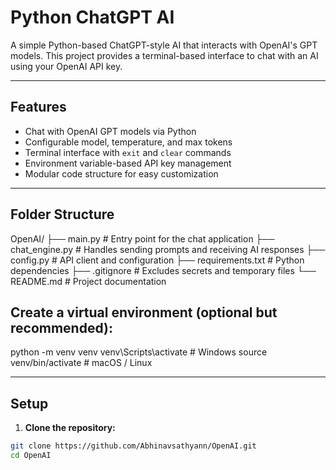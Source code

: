 # Python ChatGPT AI

A simple Python-based ChatGPT-style AI that interacts with OpenAI's GPT models. This project provides a terminal-based interface to chat with an AI using your OpenAI API key.

---

## Features

- Chat with OpenAI GPT models via Python
- Configurable model, temperature, and max tokens
- Terminal interface with `exit` and `clear` commands
- Environment variable-based API key management
- Modular code structure for easy customization

---

## Folder Structure

OpenAI/
├── main.py # Entry point for the chat application
├── chat_engine.py # Handles sending prompts and receiving AI responses
├── config.py # API client and configuration
├── requirements.txt # Python dependencies
├── .gitignore # Excludes secrets and temporary files
└── README.md # Project documentation

## Create a virtual environment (optional but recommended):

python -m venv venv
venv\Scripts\activate     # Windows
source venv/bin/activate  # macOS / Linux

---

## Setup

1. **Clone the repository:**

```bash
git clone https://github.com/Abhinavsathyann/OpenAI.git
cd OpenAI
